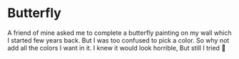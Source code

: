 # Butterfly
A friend of mine asked me to complete a butterfly painting on my wall which I started few years back.
But I was too confused to pick a color. So why not add all the colors I want in it.
I knew it would look horrible, But still I tried 🦋

